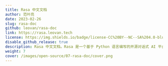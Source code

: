 ```yaml
---
title: Rasa 中文文档
author: 范叶亮
date: 2023-02-26
slug: rasa-doc
github: leovan/rasa-doc
link: https://rasa.leovan.tech
license: https://img.shields.io/badge/license-CC%20BY--NC--SA%204.0-blue.svg
disable_github_release: true
description: Rasa 中文文档。Rasa 是一个基于 Python 语言编写的开源对话式 AI 平台，提供了用于创建虚拟（数字）助手或对话机器人的模块。
weight: 7
cover: /images/open-source/07-rasa-doc/cover.png
---
```


